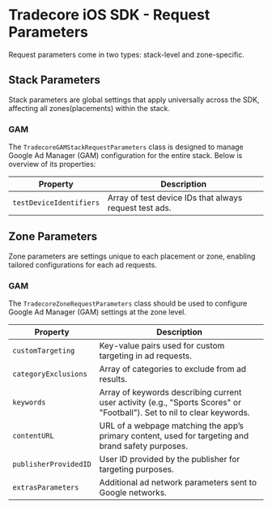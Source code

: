 # Tradecore iOS SDK - Request Parameters

Request parameters come in two types: stack-level and zone-specific.

## Stack Parameters

Stack parameters are global settings that apply universally across the SDK, affecting all zones(placements) within the stack.

### GAM

The `TradecoreGAMStackRequestParameters` class is designed to manage Google Ad Manager (GAM) configuration for the entire stack. Below is overview of its properties:

| Property               | Description                                               |
|------------------------|-----------------------------------------------------------|
| `testDeviceIdentifiers`| Array of test device IDs that always request test ads.  |

## Zone Parameters

Zone parameters are settings unique to each placement or zone, enabling tailored configurations for each ad requests.

### GAM

The `TradecoreZoneRequestParameters` class should be used to configure Google Ad Manager (GAM) settings at the zone level.

| Property               | Description                                                                                              |
|------------------------|----------------------------------------------------------------------------------------------------------|
| `customTargeting`      | Key-value pairs used for custom targeting in ad requests.                                                |
| `categoryExclusions`   | Array of categories to exclude from ad results.                                                          |
| `keywords`             | Array of keywords describing current user activity (e.g., "Sports Scores" or "Football"). Set to nil to clear keywords. |
| `contentURL`           | URL of a webpage matching the app’s primary content, used for targeting and brand safety purposes.       |
| `publisherProvidedID`  | User ID provided by the publisher for targeting purposes.                                                |
| `extrasParameters`     | Additional ad network parameters sent to Google networks.                                                |
